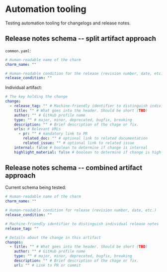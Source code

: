 # Automation tooling
Testing automation tooling for changelogs and release notes.

## Release notes schema -- split artifact approach

`common.yaml`:
```yaml
# Human-readable name of the charm
charm_name: ""

# Human-readable condition for the release (revision number, date, etc.)
release_condition: ""
```

Individual artifact:
```yaml
# The key holding the change
change:
  - release_tag: "" # Machine-friendly identifier to distinguish individual release notes
    title: "" # What goes into the header. Should be short (TBD)
    author: "" # GitHub profile name
    type: "" # major, minor, deprecated, bugfix, breaking
    description: "" # Brief description of the chage or fix.
    urls: # Relevant URLs
      - pr: "" # mandatory link to PR
        related_doc: "" # optional link to related documentation
        related_issue: "" # optional link to related issue
    internal: false # boolean to determine if change is internal
    highlight_material: false # boolean to determine if change is highlight material (i.e. should be featureed in initial paragraph)
```

## Release notes schema -- combined artifact approach

Current schema being tested:

```yaml
# Human-readable name of the charm
charm_name: ""

# Human-readable condition for release (revision number, date, etc.)
release_condition: ""

# Machine-friendly identifier to distinguish individual release notes
release_tag: ""

# Details about the change in this artifact
changes:
  - title: "" # What goes into the header. Should be short (TBD)
    author: "" # GitHub profile name
    type: "" # major, minor, deprecated, bugfix, breaking
    description: "" # Brief description of the chage or fix.
    url: "" # Link to PR or commit
```